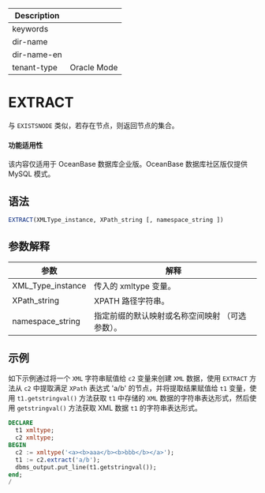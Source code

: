 | Description   |                 |
|---------------|-----------------|
| keywords      |                 |
| dir-name      |                 |
| dir-name-en   |                 |
| tenant-type   | Oracle Mode     |

# EXTRACT

与 `EXISTSNODE` 类似，若存在节点，则返回节点的集合。

  <main id="notice" >
    <h4>功能适用性</h4>
    <p>该内容仅适用于 OceanBase 数据库企业版。OceanBase 数据库社区版仅提供 MySQL 模式。</p>
  </main>

## 语法

```sql
EXTRACT(XMLType_instance, XPath_string [, namespace_string ])
```

## 参数解释

|   参数    |                   解释                   |
|---------|----------------------------------------|
| XML_Type_instance | 传入的 xmltype 变量。|
| XPath_string | XPATH 路径字符串。 |
| namespace_string | 指定前缀的默认映射或名称空间映射 （可选参数）。|

## 示例

如下示例通过将一个 `XML` 字符串赋值给 `c2` 变量来创建 `XML` 数据，使用 `EXTRACT` 方法从 `c2` 中提取满足 `XPath` 表达式 'a/b' 的节点，并将提取结果赋值给 `t1` 变量，使用 `t1.getstringval()` 方法获取 `t1` 中存储的 `XML` 数据的字符串表达形式，然后使用 `getstringval()` 方法获取 XML 数据 `t1` 的字符串表达形式。

```sql
DECLARE
  t1 xmltype;
  c2 xmltype;
BEGIN
  c2 := xmltype('<a><b>aaa</b><b>bbb</b></a>');
  t1 := c2.extract('a/b');
  dbms_output.put_line(t1.getstringval());
end;
/
```
